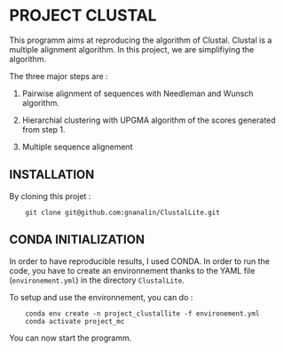 # PROJECT CLUSTAL

This programm aims at reproducing the algorithm of Clustal. Clustal is a multiple alignment algorithm. In this project, we are simplifiying the algorithm.

The  three major steps are :

1. Pairwise alignment of sequences with Needleman and Wunsch algorithm.

2. Hierarchial clustering with UPGMA algorithm of the scores generated from step 1.

3. Multiple sequence alignement

## INSTALLATION

By cloning this projet :

        git clone git@github.com:gnanalin/ClustalLite.git

## CONDA INITIALIZATION

In order to have reproducible results, I used CONDA. In order to run the code, you have to create an environnement thanks to the YAML file (`environement.yml`) in the directory `ClustalLite`. 

To setup and use the environnement, you can do :

        conda env create -n project_clustallite -f environement.yml
        conda activate project_mc

You can now start the programm.